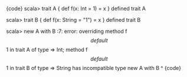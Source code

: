 {code}
scala> trait A { def f(x: Int = 1) = x }
defined trait A

scala> trait B { def f(x: String = "1") = x }
defined trait B

scala> new A with B
<console>:7: error: overriding method f$$default$$1 in trait A of type => Int;
 method f$$default$$1 in trait B of type => String has incompatible type
       new A with B
           ^
{code}
